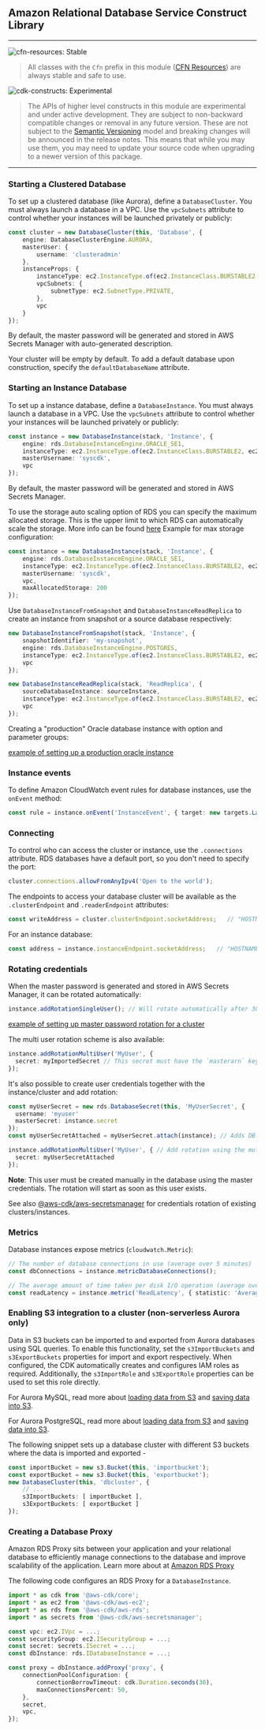 ## Amazon Relational Database Service Construct Library
<!--BEGIN STABILITY BANNER-->
---

![cfn-resources: Stable](https://img.shields.io/badge/cfn--resources-stable-success.svg?style=for-the-badge)

> All classes with the `Cfn` prefix in this module ([CFN Resources](https://docs.aws.amazon.com/cdk/latest/guide/constructs.html#constructs_lib)) are always stable and safe to use.

![cdk-constructs: Experimental](https://img.shields.io/badge/cdk--constructs-experimental-important.svg?style=for-the-badge)

> The APIs of higher level constructs in this module are experimental and under active development. They are subject to non-backward compatible changes or removal in any future version. These are not subject to the [Semantic Versioning](https://semver.org/) model and breaking changes will be announced in the release notes. This means that while you may use them, you may need to update your source code when upgrading to a newer version of this package.

---
<!--END STABILITY BANNER-->

### Starting a Clustered Database

To set up a clustered database (like Aurora), define a `DatabaseCluster`. You must
always launch a database in a VPC. Use the `vpcSubnets` attribute to control whether
your instances will be launched privately or publicly:

```ts
const cluster = new DatabaseCluster(this, 'Database', {
    engine: DatabaseClusterEngine.AURORA,
    masterUser: {
        username: 'clusteradmin'
    },
    instanceProps: {
        instanceType: ec2.InstanceType.of(ec2.InstanceClass.BURSTABLE2, ec2.InstanceSize.SMALL),
        vpcSubnets: {
            subnetType: ec2.SubnetType.PRIVATE,
        },
        vpc
    }
});
```
By default, the master password will be generated and stored in AWS Secrets Manager with auto-generated description.

Your cluster will be empty by default. To add a default database upon construction, specify the
`defaultDatabaseName` attribute.

### Starting an Instance Database
To set up a instance database, define a `DatabaseInstance`. You must
always launch a database in a VPC. Use the `vpcSubnets` attribute to control whether
your instances will be launched privately or publicly:

```ts
const instance = new DatabaseInstance(stack, 'Instance', {
    engine: rds.DatabaseInstanceEngine.ORACLE_SE1,
    instanceType: ec2.InstanceType.of(ec2.InstanceClass.BURSTABLE2, ec2.InstanceSize.SMALL),
    masterUsername: 'syscdk',
    vpc
});
```
By default, the master password will be generated and stored in AWS Secrets Manager.

To use the storage auto scaling option of RDS you can specify the maximum allocated storage.
This is the upper limit to which RDS can automatically scale the storage. More info can be found
[here](https://docs.aws.amazon.com/AmazonRDS/latest/UserGuide/USER_PIOPS.StorageTypes.html#USER_PIOPS.Autoscaling)
Example for max storage configuration:

```ts
const instance = new DatabaseInstance(stack, 'Instance', {
    engine: rds.DatabaseInstanceEngine.ORACLE_SE1,
    instanceType: ec2.InstanceType.of(ec2.InstanceClass.BURSTABLE2, ec2.InstanceSize.SMALL),
    masterUsername: 'syscdk',
    vpc,
    maxAllocatedStorage: 200
});
```

Use `DatabaseInstanceFromSnapshot` and `DatabaseInstanceReadReplica` to create an instance from snapshot or
a source database respectively:

```ts
new DatabaseInstanceFromSnapshot(stack, 'Instance', {
    snapshotIdentifier: 'my-snapshot',
    engine: rds.DatabaseInstanceEngine.POSTGRES,
    instanceType: ec2.InstanceType.of(ec2.InstanceClass.BURSTABLE2, ec2.InstanceSize.LARGE),
    vpc
});

new DatabaseInstanceReadReplica(stack, 'ReadReplica', {
    sourceDatabaseInstance: sourceInstance,
    instanceType: ec2.InstanceType.of(ec2.InstanceClass.BURSTABLE2, ec2.InstanceSize.LARGE),
    vpc
});
```

Creating a "production" Oracle database instance with option and parameter groups:

[example of setting up a production oracle instance](test/integ.instance.lit.ts)


### Instance events
To define Amazon CloudWatch event rules for database instances, use the `onEvent`
method:

```ts
const rule = instance.onEvent('InstanceEvent', { target: new targets.LambdaFunction(fn) });
```

### Connecting

To control who can access the cluster or instance, use the `.connections` attribute. RDS databases have
a default port, so you don't need to specify the port:

```ts
cluster.connections.allowFromAnyIpv4('Open to the world');
```

The endpoints to access your database cluster will be available as the `.clusterEndpoint` and `.readerEndpoint`
attributes:

```ts
const writeAddress = cluster.clusterEndpoint.socketAddress;   // "HOSTNAME:PORT"
```

For an instance database:
```ts
const address = instance.instanceEndpoint.socketAddress;   // "HOSTNAME:PORT"
```

### Rotating credentials
When the master password is generated and stored in AWS Secrets Manager, it can be rotated automatically:
```ts
instance.addRotationSingleUser(); // Will rotate automatically after 30 days
```

[example of setting up master password rotation for a cluster](test/integ.cluster-rotation.lit.ts)

The multi user rotation scheme is also available:
```ts
instance.addRotationMultiUser('MyUser', {
  secret: myImportedSecret // This secret must have the `masterarn` key
});
```

It's also possible to create user credentials together with the instance/cluster and add rotation:
```ts
const myUserSecret = new rds.DatabaseSecret(this, 'MyUserSecret', {
  username: 'myuser'
  masterSecret: instance.secret
});
const myUserSecretAttached = myUserSecret.attach(instance); // Adds DB connections information in the secret

instance.addRotationMultiUser('MyUser', { // Add rotation using the multi user scheme
  secret: myUserSecretAttached
});
```
**Note**: This user must be created manually in the database using the master credentials.
The rotation will start as soon as this user exists.

See also [@aws-cdk/aws-secretsmanager](https://github.com/aws/aws-cdk/blob/master/packages/%40aws-cdk/aws-secretsmanager/README.md) for credentials rotation of existing clusters/instances.

### Metrics
Database instances expose metrics (`cloudwatch.Metric`):
```ts
// The number of database connections in use (average over 5 minutes)
const dbConnections = instance.metricDatabaseConnections();

// The average amount of time taken per disk I/O operation (average over 1 minute)
const readLatency = instance.metric('ReadLatency', { statistic: 'Average', periodSec: 60 });
```

### Enabling S3 integration to a cluster (non-serverless Aurora only)

Data in S3 buckets can be imported to and exported from Aurora databases using SQL queries. To enable this
functionality, set the `s3ImportBuckets` and `s3ExportBuckets` properties for import and export respectively. When
configured, the CDK automatically creates and configures IAM roles as required.
Additionally, the `s3ImportRole` and `s3ExportRole` properties can be used to set this role directly.

For Aurora MySQL, read more about [loading data from
S3](https://docs.aws.amazon.com/AmazonRDS/latest/AuroraUserGuide/AuroraMySQL.Integrating.LoadFromS3.html) and [saving
data into S3](https://docs.aws.amazon.com/AmazonRDS/latest/AuroraUserGuide/AuroraMySQL.Integrating.SaveIntoS3.html).

For Aurora PostgreSQL, read more about [loading data from
S3](https://docs.aws.amazon.com/AmazonRDS/latest/AuroraUserGuide/AuroraPostgreSQL.Migrating.html) and [saving 
data into S3](https://docs.aws.amazon.com/AmazonRDS/latest/AuroraUserGuide/postgresql-s3-export.html).

The following snippet sets up a database cluster with different S3 buckets where the data is imported and exported - 

```ts
const importBucket = new s3.Bucket(this, 'importbucket');
const exportBucket = new s3.Bucket(this, 'exportbucket');
new DatabaseCluster(this, 'dbcluster', {
    // ...
    s3ImportBuckets: [ importBucket ],
    s3ExportBuckets: [ exportBucket ]
});
```

### Creating a Database Proxy

Amazon RDS Proxy sits between your application and your relational database to efficiently manage
connections to the database and improve scalability of the application. Learn more about at [Amazon RDS Proxy](https://aws.amazon.com/rds/proxy/)

The following code configures an RDS Proxy for a `DatabaseInstance`.

```ts
import * as cdk from '@aws-cdk/core';
import * as ec2 from '@aws-cdk/aws-ec2';
import * as rds from '@aws-cdk/aws-rds';
import * as secrets from '@aws-cdk/aws-secretsmanager';

const vpc: ec2.IVpc = ...;
const securityGroup: ec2.ISecurityGroup = ...;
const secret: secrets.ISecret = ...;
const dbInstance: rds.IDatabaseInstance = ...;

const proxy = dbInstance.addProxy('proxy', {
    connectionPoolConfiguration: {
        connectionBorrowTimeout: cdk.Duration.seconds(30),
        maxConnectionsPercent: 50,
    },
    secret,
    vpc,
});
```
